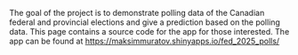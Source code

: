The goal of the project is to demonstrate polling data of the Canadian federal and provincial elections and give a prediction based on the polling data. This page contains a source code for the app for those interested. The app can be found at https://maksimmuratov.shinyapps.io/fed_2025_polls/

